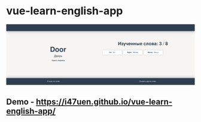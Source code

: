 # vue-learn-english-app
![screenshot](screenshot.png)
## Demo - https://i47uen.github.io/vue-learn-english-app/
